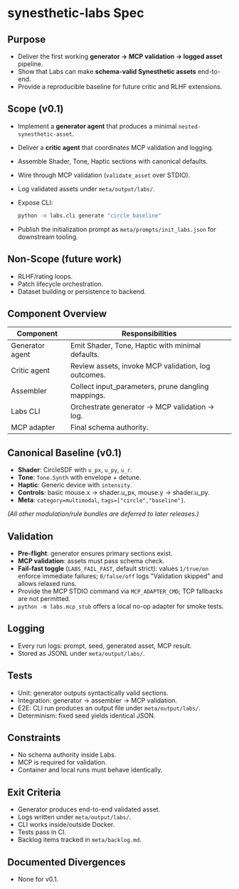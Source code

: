 # synesthetic-labs Spec

## Purpose

* Deliver the first working **generator → MCP validation → logged asset** pipeline.
* Show that Labs can make **schema-valid Synesthetic assets** end-to-end.
* Provide a reproducible baseline for future critic and RLHF extensions.

## Scope (v0.1)

* Implement a **generator agent** that produces a minimal `nested-synesthetic-asset`.
* Deliver a **critic agent** that coordinates MCP validation and logging.
* Assemble Shader, Tone, Haptic sections with canonical defaults.
* Wire through MCP validation (`validate_asset` over STDIO).
* Log validated assets under `meta/output/labs/`.
* Expose CLI:

  ```bash
  python -m labs.cli generate "circle baseline"
  ```
* Publish the initialization prompt as `meta/prompts/init_labs.json` for downstream tooling.

## Non-Scope (future work)

* RLHF/rating loops.
* Patch lifecycle orchestration.
* Dataset building or persistence to backend.

## Component Overview

| Component       | Responsibilities                                    |
| --------------- | --------------------------------------------------- |
| Generator agent | Emit Shader, Tone, Haptic with minimal defaults.    |
| Critic agent    | Review assets, invoke MCP validation, log outcomes. |
| Assembler       | Collect input\_parameters, prune dangling mappings. |
| Labs CLI        | Orchestrate generator → MCP validation → log.       |
| MCP adapter     | Final schema authority.                             |

## Canonical Baseline (v0.1)

* **Shader**: CircleSDF with `u_px`, `u_py`, `u_r`.
* **Tone**: `Tone.Synth` with envelope + detune.
* **Haptic**: Generic device with `intensity`.
* **Controls**: basic mouse.x → shader.u\_px, mouse.y → shader.u\_py.
* **Meta**: `category=multimodal`, `tags=["circle","baseline"]`.

*(All other modulation/rule bundles are deferred to later releases.)*

## Validation

* **Pre-flight**: generator ensures primary sections exist.
* **MCP validation**: assets must pass schema check.
* **Fail-fast toggle** (`LABS_FAIL_FAST`, default strict): values `1/true/on` enforce immediate failures; `0/false/off` logs "Validation skipped" and allows relaxed runs.
* Provide the MCP STDIO command via `MCP_ADAPTER_CMD`; TCP fallbacks are not permitted.
* `python -m labs.mcp_stub` offers a local no-op adapter for smoke tests.

## Logging

* Every run logs: prompt, seed, generated asset, MCP result.
* Stored as JSONL under `meta/output/labs/`.

## Tests

* Unit: generator outputs syntactically valid sections.
* Integration: generator → assembler → MCP validation.
* E2E: CLI run produces an output file under `meta/output/labs/`.
* Determinism: fixed seed yields identical JSON.

## Constraints

* No schema authority inside Labs.
* MCP is required for validation.
* Container and local runs must behave identically.

## Exit Criteria

* Generator produces end-to-end validated asset.
* Logs written under `meta/output/labs/`.
* CLI works inside/outside Docker.
* Tests pass in CI.
* Backlog items tracked in `meta/backlog.md`.

## Documented Divergences

* None for v0.1.
